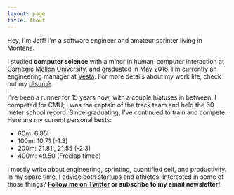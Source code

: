 ```yaml
---
layout: page
title: About
---
```


Hey, I'm Jeff! I'm a software engineer and amateur sprinter living in Montana.

I studied **computer science** with a minor in human-computer interaction at [Carnegie Mellon University](https://cmu.edu/), and graduated in May 2016. I'm currently an engineering manager at [Vesta](https://usevesta.com). For more details about my work life, check out my [résumé](/resume/index.html).

I've been a runner for 15 years now, with a couple hiatuses in between. I competed for CMU; I was the captain of the track team and held the 60 meter school record. Since graduating, I've continued to train and compete. Here are my current personal bests:

- 60m: 6.85i
- 100m: 10.71 (-1.3)
- 200m: 21.81i, 21.55 (-2.3)
- 400m: 49.50 (Freelap timed)

I mostly write about engineering, sprinting, quantified self, and productivity. In my spare time, I advise both startups and athletes. Interested in some of those things? **[Follow me on Twitter](https://www.twitter.com/iambald) or subscribe to my email newsletter!**

